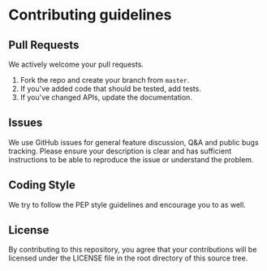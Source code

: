 # Contributing guidelines

## Pull Requests
We actively welcome your pull requests.

1. Fork the repo and create your branch from `master`.
2. If you've added code that should be tested, add tests.
3. If you've changed APIs, update the documentation.

## Issues
We use GitHub issues for general feature discussion, Q&A and public bugs tracking.
Please ensure your description is clear and has sufficient instructions to be able to
reproduce the issue or understand the problem.

## Coding Style
We try to follow the PEP style guidelines and encourage you to as well.

## License
By contributing to this repository, you agree that your contributions will be licensed
under the LICENSE file in the root directory of this source tree.
